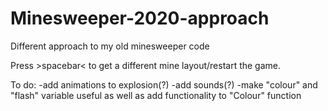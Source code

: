 # Minesweeper-2020-approach
Different approach to my old minesweeper code

Press >spacebar< to get a different mine layout/restart the game.

To do:
-add animations to explosion(?)
-add sounds(?)
-make "colour" and "flash" variable useful as well as add functionality to "Colour" function 
